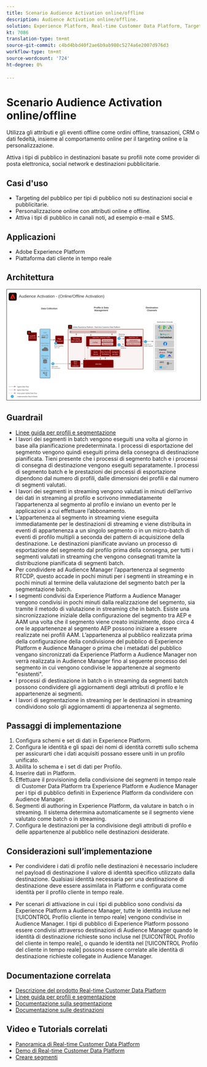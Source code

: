 ```yaml
---
title: Scenario Audience Activation online/offline
description: Audience Activation online/offline.
solution: Experience Platform, Real-time Customer Data Platform, Target, Audience Manager, Analytics, Experience Cloud Services, Data Collection
kt: 7086
translation-type: tm+mt
source-git-commit: c4bd4bbd40f2ae6b9ab980c5274a6e2007d976d3
workflow-type: tm+mt
source-wordcount: '724'
ht-degree: 0%

---
```



# Scenario Audience Activation online/offline

Utilizza gli attributi e gli eventi offline come ordini offline, transazioni, CRM o dati fedeltà, insieme al comportamento online per il targeting online e la personalizzazione.

Attiva i tipi di pubblico in destinazioni basate su profili note come provider di posta elettronica, social network e destinazioni pubblicitarie.

## Casi d&#39;uso

* Targeting del pubblico per tipi di pubblico noti su destinazioni social e pubblicitarie.
* Personalizzazione online con attributi online e offline.
* Attiva i tipi di pubblico in canali noti, ad esempio e-mail e SMS.

## Applicazioni

* Adobe Experience Platform
* Piattaforma dati cliente in tempo reale

## Architettura

<img src="assets/onoff.svg" alt="Architettura di riferimento per lo scenario di Audience Activation online/offline" style="border:1px solid #4a4a4a" />

## Guardrail

* [Linee guida per profili e segmentazione](https://experienceleague.adobe.com/docs/experience-platform/profile/guardrails.html?lang=en)
* I lavori dei segmenti in batch vengono eseguiti una volta al giorno in base alla pianificazione predeterminata. I processi di esportazione del segmento vengono quindi eseguiti prima della consegna di destinazione pianificata. Tieni presente che i processi di segmento batch e i processi di consegna di destinazione vengono eseguiti separatamente. I processi di segmento batch e le prestazioni dei processi di esportazione dipendono dal numero di profili, dalle dimensioni dei profili e dal numero di segmenti valutati.
* I lavori dei segmenti in streaming vengono valutati in minuti dell’arrivo dei dati in streaming al profilo e scrivono immediatamente l’appartenenza al segmento al profilo e inviano un evento per le applicazioni a cui effettuare l’abbonamento.
* L’appartenenza al segmento in streaming viene eseguita immediatamente per le destinazioni di streaming e viene distribuita in eventi di appartenenza a un singolo segmento o in un micro-batch di eventi di profilo multipli a seconda dei pattern di acquisizione della destinazione. Le destinazioni pianificate avviano un processo di esportazione del segmento dal profilo prima della consegna, per tutti i segmenti valutati in streaming che vengono consegnati tramite la distribuzione pianificata di segmenti batch.
* Per condividere ad Audience Manager l’appartenenza al segmento RTCDP, questo accade in pochi minuti per i segmenti in streaming e in pochi minuti al termine della valutazione del segmento batch per la segmentazione batch.
* I segmenti condivisi da Experience Platform a Audience Manager vengono condivisi in pochi minuti dalla realizzazione del segmento, sia tramite il metodo di valutazione in streaming che in batch. Esiste una sincronizzazione iniziale della configurazione del segmento tra AEP e AAM una volta che il segmento viene creato inizialmente, dopo circa 4 ore le appartenenze al segmento AEP possono iniziare a essere realizzate nei profili AAM. L’appartenenza al pubblico realizzata prima della configurazione della condivisione del pubblico di Experience Platform e Audience Manager o prima che i metadati del pubblico vengano sincronizzati da Experience Platform a Audience Manager non verrà realizzata in Audience Manager fino al seguente processo del segmento in cui vengono condivise le appartenenze al segmento &quot;esistenti&quot;.
* I processi di destinazione in batch o in streaming da segmenti batch possono condividere gli aggiornamenti degli attributi di profilo e le appartenenze ai segmenti.
* I lavori di segmentazione in streaming per le destinazioni in streaming condividono solo gli aggiornamenti di appartenenza al segmento.

## Passaggi di implementazione

1. Configura schemi e set di dati in Experience Platform.
1. Configura le identità e gli spazi dei nomi di identità corretti sullo schema per assicurarti che i dati acquisiti possano essere uniti in un profilo unificato.
1. Abilita lo schema e i set di dati per Profilo.
1. Inserire dati in Platform.
1. Effettuare il provisioning della condivisione dei segmenti in tempo reale di Customer Data Platform tra Experience Platform e Audience Manager per i tipi di pubblico definiti in Experience Platform da condividere con Audience Manager.
1. Segmenti di authoring in Experience Platform, da valutare in batch o in streaming. Il sistema determina automaticamente se il segmento viene valutato come batch o in streaming.
1. Configura le destinazioni per la condivisione degli attributi di profilo e delle appartenenze al pubblico nelle destinazioni desiderate.

## Considerazioni sull’implementazione

* Per condividere i dati di profilo nelle destinazioni è necessario includere nel payload di destinazione il valore di identità specifico utilizzato dalla destinazione. Qualsiasi identità necessaria per una destinazione di destinazione deve essere assimilata in Platform e configurata come identità per il profilo cliente in tempo reale.

* Per scenari di attivazione in cui i tipi di pubblico sono condivisi da Experience Platform a Audience Manager, tutte le identità incluse nel [!UICONTROL Profilo cliente in tempo reale] vengono condivise in Audience Manager. I tipi di pubblico di Experience Platform possono essere condivisi attraverso destinazioni di Audience Manager quando le identità di destinazione richieste sono incluse nel [!UICONTROL Profilo del cliente in tempo reale], o quando le identità nel [!UICONTROL Profilo del cliente in tempo reale] possono essere correlate alle identità di destinazione richieste collegate in Audience Manager.

## Documentazione correlata

* [Descrizione del prodotto Real-time Customer Data Platform](https://helpx.adobe.com/legal/product-descriptions/real-time-customer-data-platform.html)
* [Linee guida per profili e segmentazione](https://experienceleague.adobe.com/docs/experience-platform/profile/guardrails.html?lang=en)
* [Documentazione sulla segmentazione](https://experienceleague.adobe.com/docs/experience-platform/segmentation/api/streaming-segmentation.html)
* [Documentazione sulle destinazioni](https://experienceleague.adobe.com/docs/experience-platform/destinations/catalog/overview.html)

## Video e Tutorials correlati

* [Panoramica di Real-time Customer Data Platform](https://experienceleague.adobe.com/docs/platform-learn/tutorials/application-services/rtcdp/understanding-the-real-time-customer-data-platform.html)
* [Demo di Real-time Customer Data Platform](https://experienceleague.adobe.com/docs/platform-learn/tutorials/application-services/rtcdp/demo.html)
* [Creare segmenti](https://experienceleague.adobe.com/docs/platform-learn/tutorials/segments/create-segments.html)